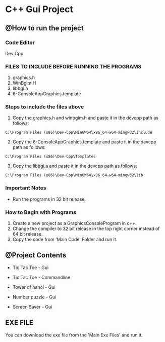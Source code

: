 # C++ Gui Project

## @How to run the project

### Code Editor

Dev Cpp

### FILES TO INCLUDE BEFORE RUNNING THE PROGRAMS

1. graphics.h
2. WinBgim.H
3. libbgi.a
4. 6-ConsoleAppGraphics.template

### Steps to include the files above

1. Copy the graphics.h and winbgim.h and paste it in the devcpp path as follows:
```
C:\Program Files (x86)\Dev-Cpp\MinGW64\x86_64-w64-mingw32\include
```
2. Copy the 6-ConsoleAppGraphics.template and paste it in the devcpp path as
follows:
```
C:\Program Files (x86)\Dev-Cpp\Templates
```
3. Copy the libbgi.a and paste it in the devcpp path as follows:
```
C:\Program Files (x86)\Dev-Cpp\MinGW64\x86_64-w64-mingw32\lib
```
### Important Notes

- Run the programs in 32 bit release.

### How to Begin with Programs

1. Create a new project as a GraphicsConsoleProgram in c++.
2. Change the compiler to 32 bit release in the top right corner instead of 64 bit
release.
3. Copy the code from 'Main Code' Folder and run it.

## @Project Contents

- Tic Tac Toe - Gui

- Tic Tac Toe - Commandline
- Tower of hanoi - Gui
- Number puzzle - Gui
- Screen Saver - Gui

## EXE FILE

You can download the exe file from the 'Main Exe Files' and run it.







